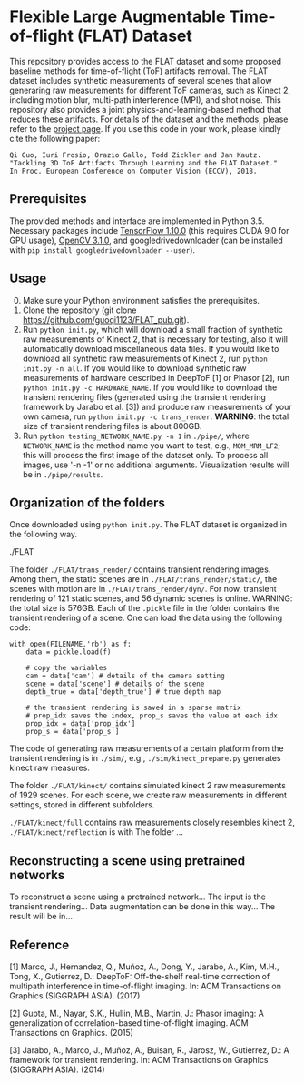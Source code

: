 # Flexible Large Augmentable Time-of-flight (FLAT) Dataset

This repository provides access to the FLAT dataset and some proposed baseline methods for time-of-flight (ToF) artifacts removal. The FLAT dataset includes synthetic measurements of several scenes that allow generaring raw measurements for different ToF cameras, such as Kinect 2, including motion blur, multi-path interference (MPI), and shot noise. This repository also provides a joint physics-and-learning-based method that reduces these artifacts. For details of the dataset and the methods, please refer to the [project page](https://research.nvidia.com/publication/2018-09_Tackling-3D-ToF). If you use this code in your work, please kindly cite the following paper:

```
Qi Guo, Iuri Frosio, Orazio Gallo, Todd Zickler and Jan Kautz. 
"Tackling 3D ToF Artifacts Through Learning and the FLAT Dataset." 
In Proc. European Conference on Computer Vision (ECCV), 2018.
```

## Prerequisites
The provided methods and interface are implemented in Python 3.5. Necessary packages include [TensorFlow 1.10.0](https://www.tensorflow.org/install/) (this requires CUDA 9.0 for GPU usage), [OpenCV 3.1.0](https://docs.opencv.org/3.1.0/), and googledrivedownloader (can be installed with `pip install googledrivedownloader --user`).

## Usage
0. Make sure your Python environment satisfies the prerequisites.
1. Clone the repository (git clone https://github.com/guoqi1123/FLAT_pub.git). 
2. Run `python init.py`, which will download a small fraction of synthetic raw measurements of Kinect 2, that is necessary for testing, also it will automatically download miscellaneous data files. If you would like to download all synthetic raw measurements of Kinect 2, run `python init.py -n all`. If you would like to download synthetic raw measurements of hardware described in DeepToF [1] or Phasor [2], run `python init.py -c HARDWARE_NAME`. If you would like to download the transient rendering files (generated using the transient rendering framework by Jarabo et al. [3]) and produce raw measurements of your own camera, run  `python init.py -c trans_render`. **WARNING**: the total size of transient rendering files is about 800GB.
3. Run `python testing_NETWORK_NAME.py -n 1` in `./pipe/`, where `NETWORK_NAME` is the method name you want to test, e.g., `MOM_MRM_LF2`; this will process the first image of the dataset only. To process all images, use '-n -1' or no additional arguments. Visualization results will be in `./pipe/results`.

## Organization of the folders
Once downloaded using `python init.py`. The FLAT dataset is organized in the following way.

./FLAT

The folder `./FLAT/trans_render/` contains transient rendering images. Among them, the static scenes are in `./FLAT/trans_render/static/`, the scenes with motion are in `./FLAT/trans_render/dyn/`. For now, transient rendering of 121 static scenes, and 56 dynamic scenes is online. WARNING: the total size is 576GB. Each of the `.pickle` file in the folder contains the transient rendering of a scene. One can load the data using the following code:

```
with open(FILENAME,'rb') as f:
	data = pickle.load(f)

	# copy the variables
	cam = data['cam'] # details of the camera setting
	scene = data['scene'] # details of the scene
	depth_true = data['depth_true'] # true depth map
	
	# the transient rendering is saved in a sparse matrix
	# prop_idx saves the index, prop_s saves the value at each idx
	prop_idx = data['prop_idx'] 
	prop_s = data['prop_s']
```

The code of generating raw measurements of a certain platform from the transient rendering is in `./sim/`, e.g., `./sim/kinect_prepare.py` generates kinect raw measures.

The folder `./FLAT/kinect/` contains simulated kinect 2 raw measurements of 1929 scenes. For each scene, we create raw measurements in different settings, stored in different subfolders.


 `./FLAT/kinect/full` contains raw measurements closely resembles kinect 2, `./FLAT/kinect/reflection` is with 
The folder ...

## Reconstructing a scene using pretrained networks
To reconstruct a scene using a pretrained network... The input is the transient rendering... Data augmentation can be done in this way... The result will be in...

## Reference
[1] Marco, J., Hernandez, Q., Mu&#x00F1;oz, A., Dong, Y., Jarabo, A., Kim, M.H., Tong, X., Gutierrez, D.: DeepToF: Off-the-shelf real-time correction of multipath interference in time-of-flight imaging. In: ACM Transactions on Graphics (SIGGRAPH ASIA). (2017)

[2] Gupta, M., Nayar, S.K., Hullin, M.B., Martin, J.: Phasor imaging: A generalization of correlation-based time-of-flight imaging. ACM Transactions on Graphics. (2015)

[3] Jarabo, A., Marco, J., Mu&#x00F1;oz, A., Buisan, R., Jarosz, W., Gutierrez, D.: A framework for transient rendering. In: ACM Transactions on Graphics (SIGGRAPH ASIA). (2014) 
